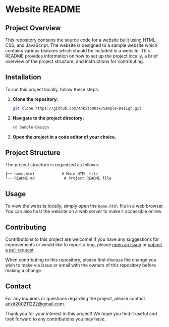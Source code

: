 # Website README

## Project Overview

This repository contains the source code for a website built using HTML, CSS, and JavaScript. The website is designed to a sample website which contains various features which should be included in a website. This README provides information on how to set up the project locally, a brief overview of the project structure, and instructions for contributing.

## Installation

To run this project locally, follow these steps:

1. **Clone the repository:** 
   ```bash
   git clone https://github.com/Ankit500ak/Sample-Design.git
   ```
2. **Navigate to the project directory:**
   ```bash
   cd Sample-Design
   ```
3. **Open the project in a code editor of your choice.**

## Project Structure

The project structure is organized as follows:

```
├── home.html            # Main HTML file
└── README.md             # Project README file
```

## Usage

To view the website locally, simply open the `home.html` file in a web browser. You can also host the website on a web server to make it accessible online.

## Contributing

Contributions to this project are welcome!
If you have any suggestions for improvements or would like to report a bug,
please [open an issue](https://github.com/Ankit500ak/Sample-Design/issues) or [submit a pull request](https://github.com/Ankit500ak/Sample-Design/pulls).

When contributing to this repository, please first discuss the change you wish to make via issue or email with the owners of this repository before making a change. 


## Contact

For any inquiries or questions regarding the project, please contact ankit200211222@gmail.com.

Thank you for your interest in this project! We hope you find it useful and look forward to any contributions you may have.
